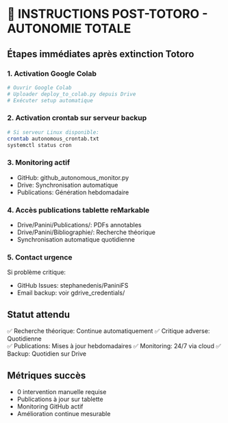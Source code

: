 # 🌌 INSTRUCTIONS POST-TOTORO - AUTONOMIE TOTALE

## Étapes immédiates après extinction Totoro

### 1. Activation Google Colab
```bash
# Ouvrir Google Colab
# Uploader deploy_to_colab.py depuis Drive
# Exécuter setup automatique
```

### 2. Activation crontab sur serveur backup
```bash
# Si serveur Linux disponible:
crontab autonomous_crontab.txt
systemctl status cron
```

### 3. Monitoring actif
- GitHub: github_autonomous_monitor.py
- Drive: Synchronisation automatique
- Publications: Génération hebdomadaire

### 4. Accès publications tablette reMarkable
- Drive/Panini/Publications/: PDFs annotables
- Drive/Panini/Bibliographie/: Recherche théorique
- Synchronisation automatique quotidienne

### 5. Contact urgence
Si problème critique:
- GitHub Issues: stephanedenis/PaniniFS
- Email backup: voir gdrive_credentials/

## Statut attendu
✅ Recherche théorique: Continue automatiquement
✅ Critique adverse: Quotidienne  
✅ Publications: Mises à jour hebdomadaires
✅ Monitoring: 24/7 via cloud
✅ Backup: Quotidien sur Drive

## Métriques succès
- 0 intervention manuelle requise
- Publications à jour sur tablette
- Monitoring GitHub actif
- Amélioration continue mesurable
